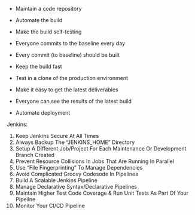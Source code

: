 - Maintain a code repository

- Automate the build

- Make the build self-testing

- Everyone commits to the baseline every day

- Every commit (to baseline) should be built

- Keep the build fast

- Test in a clone of the production environment

- Make it easy to get the latest deliverables

- Everyone can see the results of the latest build

- Automate deployment

Jenkins:
1. Keep Jenkins Secure At All Times
2. Always Backup The “JENKINS_HOME” Directory
3. Setup A Different Job/Project For Each Maintenance Or Development Branch Created
4. Prevent Resource Collisions In Jobs That Are Running In Parallel
5. Use “File Fingerprinting” To Manage Dependencies
6. Avoid Complicated Groovy Codesode In Pipelines
7. Build A Scalable Jenkins Pipeline
8. Manage Declarative Syntax/Declarative Pipelines
9. Maintain Higher Test Code Coverage & Run Unit Tests As Part Of Your Pipeline
10. Monitor Your CI/CD Pipeline

